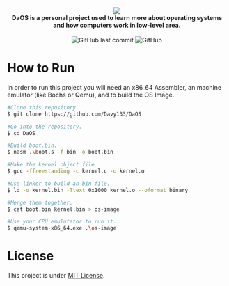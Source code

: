 <div align="center">
<img src="https://user-images.githubusercontent.com/55928285/214344442-ce5754d7-b0a5-4f91-a04e-a29b771e6103.png" /></br>
</div>

<div align="center">
<b>DaOS is a personal project used to learn more about operating systems and how computers work in low-level area.</b>
</div>
&nbsp;

<div align="center">
<img alt="GitHub last commit" src="https://img.shields.io/github/last-commit/Davy133/DaOS">
<img alt="GitHub" src="https://img.shields.io/github/license/Davy133/DaOS">
</div>

<div>
<h1>How to Run</h1>
<p>In order to run this project you will need an x86_64 Assembler, an machine emulator (like Bochs or Qemu), and to build the OS Image.</p>
</div>


```bash
#Clone this repository.
$ git clone https://github.com/Davy133/DaOS

#Go into the repository.
$ cd DaOS

#Build boot.bin.
$ nasm .\boot.s -f bin -o boot.bin

#Make the kernel object file.
$ gcc -ffreestanding -c kernel.c -o kernel.o

#Use linker to build an bin file.
$ ld -o kernel.bin -Ttext 0x1000 kernel.o --oformat binary

#Merge them together.
$ cat boot.bin kernel.bin > os-image

#Use your CPU emulutator to run it.
$ qemu-system-x86_64.exe .\os-image
```
<div>
<h1>License</h1>
<p>This project is under <a href="https://github.com/Davy133/DaOS/blob/main/LICENSE">MIT License</a>.</p>
</div>
